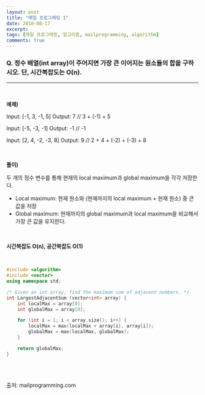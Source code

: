 ```yaml
---
layout: post
title: "매일 프로그래밍 1"
date: 2018-08-17
excerpt: 
tags: [매일 프로그래밍, 알고리즘, mailprogramming, algorithm]
comments: true
---
```


### Q. 정수 배열(int array)이 주어지면 가장 큰 이어지는 원소들의 합을 구하시오. 단, 시간복잡도는 O(n).
- - -  
</br>

**예제)**

Input: [-1, 3, -1, 5]
Output: 7  // 3 + (-1) + 5

Input: [-5, -3, -1]
Output: -1  // -1

Input: [2, 4, -2, -3, 8]
Output: 9  // 2 + 4 + (-2) + (-3) + 8  
  
<br/>

**풀이)**

두 개의 정수 변수를 통해 현재의 local maximum과 global maximum을 각각 저장한다.

- Local maximum: 현재 원소와 (현재까지의 local maximum + 현재 원소) 중 큰 값을 저장
- Global maximum: 현재까지의 global maximum과 local maximum을 비교해서 가장 큰 값을 유지한다.  
<br/>
  
**시간복잡도 O(n), 공간복잡도 O(1)**  

<br/>  
  
``` cpp
#include <algorithm>
#include <vector>
using namespace std;

/* Given an int array, find the maximum sum of adjacent numbers. */
int LargestAdjacentSum (vector<int> array) {
    int localMax = array[0];
    int globalMax = array[0];

    for (int i = 1; i < array.size(); i++) {
        localMax = max(localMax + array[i], array[i]);
        globalMax = max(localMax, globalMax);
    }

    return globalMax;
}
```  
<br/>
<br/>

출처: mailprogramming.com
